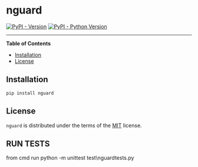 # nguard

[![PyPI - Version](https://img.shields.io/pypi/v/nguard.svg)](https://pypi.org/project/nguard)
[![PyPI - Python Version](https://img.shields.io/pypi/pyversions/nguard.svg)](https://pypi.org/project/nguard)

-----

**Table of Contents**

- [Installation](#installation)
- [License](#license)

## Installation

```console
pip install nguard
```

## License

`nguard` is distributed under the terms of the [MIT](https://spdx.org/licenses/MIT.html) license.


## RUN TESTS

from cmd run python -m unittest test\nguardtests.py